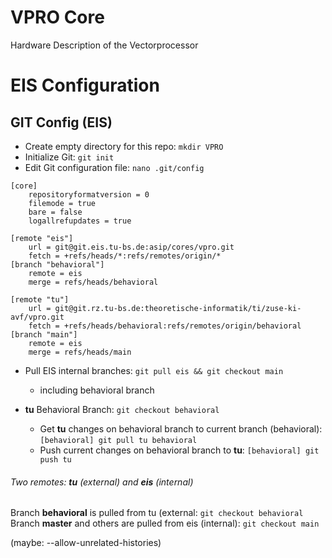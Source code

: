 # VPRO Core

Hardware Description of the Vectorprocessor 

# EIS Configuration

## GIT Config (EIS)

- Create empty directory for this repo: `mkdir VPRO`
- Initialize Git: `git init`
- Edit Git configuration file: `nano .git/config`
```
[core]
	repositoryformatversion = 0
	filemode = true
	bare = false
	logallrefupdates = true

[remote "eis"]
	url = git@git.eis.tu-bs.de:asip/cores/vpro.git
    fetch = +refs/heads/*:refs/remotes/origin/*
[branch "behavioral"]
    remote = eis
    merge = refs/heads/behavioral

[remote "tu"]
    url = git@git.rz.tu-bs.de:theoretische-informatik/ti/zuse-ki-avf/vpro.git
    fetch = +refs/heads/behavioral:refs/remotes/origin/behavioral
[branch "main"]
	remote = eis
	merge = refs/heads/main
```
- Pull EIS internal branches: `git pull eis && git checkout main`
    - including behavioral branch

- **tu** Behavioral Branch: `git checkout behavioral`
    - Get **tu** changes on behavioral branch to current branch (behavioral): `[behavioral] git pull tu behavioral`
    - Push current changes on behavioral branch to **tu**: `[behavioral] git push tu`

###### Two remotes: **tu** (external) and **eis** (internal)  
Branch **behavioral** is pulled from tu (external: `git checkout behavioral`  
Branch **master** and others are pulled from eis (internal): `git checkout main`  

(maybe: --allow-unrelated-histories)
